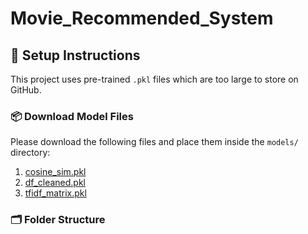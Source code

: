 # Movie_Recommended_System
## 🔧 Setup Instructions

This project uses pre-trained `.pkl` files which are too large to store on GitHub.

### 📦 Download Model Files

Please download the following files and place them inside the `models/` directory:

1. [cosine_sim.pkl]([https://drive.google.com/your-cosine-link-here](https://drive.google.com/file/d/1a-AOLnwBD4zZn2ikBWKoVDPoEaOBRsYS/view?usp=drive_link))
2. [df_cleaned.pkl]([https://drive.google.com/your-df-link-here](https://drive.google.com/file/d/1L_H-MYszMWolR0sBOB-139SxFC9F_1NK/view?usp=drive_link))
3. [tfidf_matrix.pkl]([https://drive.google.com/your-tfidf-link-here](https://drive.google.com/file/d/1FwJcO-eQ4-CVA4o9_s-ir0MJZXd9_OiE/view?usp=drive_link))

### 🗂 Folder Structure

